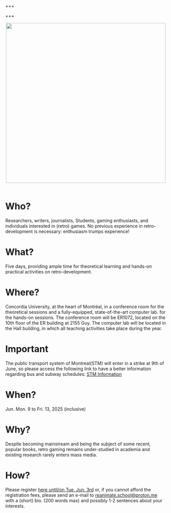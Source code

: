 +++

+++

<center><img width=500 src="/logo.jpg"/></center><br/>

# Who?

Researchers, writers, journalists, Students, gaming enthusiasts, and individuals interested in (retro) games. No previous experience in retro-development is necessary: enthusiasm trumps experience!

# What?

Five days, providing ample time for theoretical learning and hands-on practical activities on retro-development.

# Where?

Concordia University, at the heart of Montréal, in a conference room for the theoretical sessions and a fully-equipped, state-of-the-art computer lab. for the hands-on sessions. The conference room will be ER1072, located on the 10th floor of the ER building at 2155 Guy. The computer lab will be located in the Hall building, in which all teaching activities take place during the year.

# Important
The public transport system of Montreal(STM) will enter in a strike at 9th of June, so please access the following link to have a better information regarding bus and subway schedules:
<a href="https://lp.ca/elonfZ?sharing=true">STM Information</a> 

# When?

Jun. Mon. 9 to Fri. 13, 2025 (inclusive)

# Why?

Despite becoming mainstream and being the subject of some recent, popular books, retro gaming remains under-studied in academia and existing research rarely enters mass media.

# How?

Please register <a href="https://sites.events.concordia.ca/sites/concordia/en/reanimate25/">here until/on Tue. Jun. 3rd</a> or, if you cannot afford the registration fees, please send an e-mail to reanimate.school@proton.me with a (short) bio. (200 words max) and possibly 1-2 sentences about your interests.

